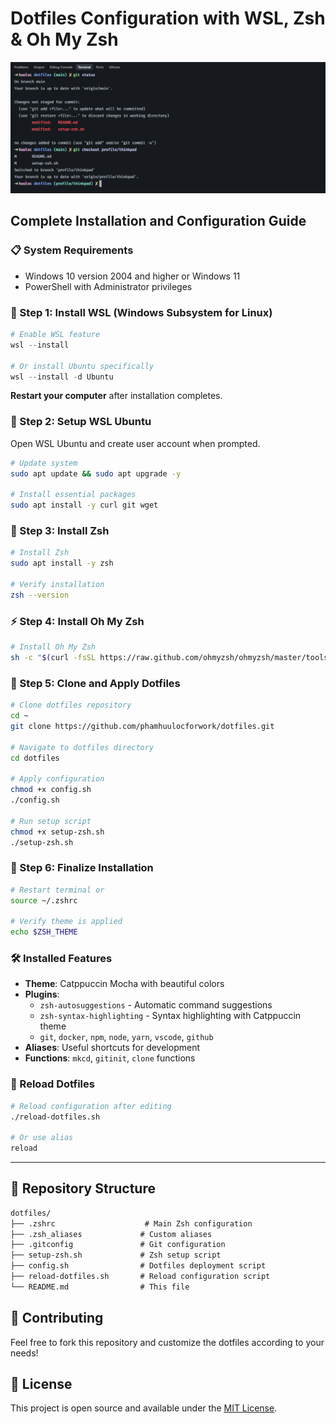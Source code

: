 # Dotfiles Configuration with WSL, Zsh & Oh My Zsh

![Thumbnail](./thumbail.png)

## Complete Installation and Configuration Guide

### 📋 System Requirements

- Windows 10 version 2004 and higher or Windows 11
- PowerShell with Administrator privileges

### 🚀 Step 1: Install WSL (Windows Subsystem for Linux)

```powershell
# Enable WSL feature
wsl --install

# Or install Ubuntu specifically
wsl --install -d Ubuntu
```

**Restart your computer** after installation completes.

### 🐧 Step 2: Setup WSL Ubuntu

Open WSL Ubuntu and create user account when prompted.

```bash
# Update system
sudo apt update && sudo apt upgrade -y

# Install essential packages
sudo apt install -y curl git wget
```

### 🐚 Step 3: Install Zsh

```bash
# Install Zsh
sudo apt install -y zsh

# Verify installation
zsh --version
```

### ⚡ Step 4: Install Oh My Zsh

```bash
# Install Oh My Zsh
sh -c "$(curl -fsSL https://raw.github.com/ohmyzsh/ohmyzsh/master/tools/install.sh)"
```

### 📁 Step 5: Clone and Apply Dotfiles

```bash
# Clone dotfiles repository
cd ~
git clone https://github.com/phamhuulocforwork/dotfiles.git

# Navigate to dotfiles directory
cd dotfiles

# Apply configuration
chmod +x config.sh
./config.sh

# Run setup script
chmod +x setup-zsh.sh
./setup-zsh.sh
```

### 🎨 Step 6: Finalize Installation

```bash
# Restart terminal or
source ~/.zshrc

# Verify theme is applied
echo $ZSH_THEME
```

### 🛠️ Installed Features

- **Theme**: Catppuccin Mocha with beautiful colors
- **Plugins**:
  - `zsh-autosuggestions` - Automatic command suggestions
  - `zsh-syntax-highlighting` - Syntax highlighting with Catppuccin theme
  - `git`, `docker`, `npm`, `node`, `yarn`, `vscode`, `github`
- **Aliases**: Useful shortcuts for development
- **Functions**: `mkcd`, `gitinit`, `clone` functions

### 📝 Reload Dotfiles

```bash
# Reload configuration after editing
./reload-dotfiles.sh

# Or use alias
reload
```

---

## 📂 Repository Structure

```txt
dotfiles/
├── .zshrc                    # Main Zsh configuration
├── .zsh_aliases             # Custom aliases
├── .gitconfig               # Git configuration
├── setup-zsh.sh             # Zsh setup script
├── config.sh                # Dotfiles deployment script
├── reload-dotfiles.sh       # Reload configuration script
└── README.md                # This file
```

## 🤝 Contributing

Feel free to fork this repository and customize the dotfiles according to your needs!

## 📄 License

This project is open source and available under the [MIT License](LICENSE).
